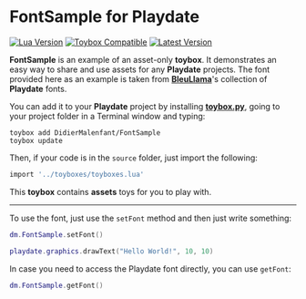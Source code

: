 # FontSample for Playdate

[![Lua Version](https://img.shields.io/badge/Lua-5.4-yellowgreen)](https://lua.org) [![Toybox Compatible](https://img.shields.io/badge/toybox.py-compatible-brightgreen)](https://toyboxpy.io) [![Latest Version](https://img.shields.io/github/v/tag/DidierMalenfant/FontSample)](https://github.com/DidierMalenfant/FontSample/tags)

**FontSample** is an example of an asset-only **toybox**. It demonstrates an easy way to share and use assets for any **Playdate** projects. The font provided here as an example is taken from [**BleuLlama**](https://github.com/BleuLlama/Playdate-Stuff)'s collection of **Playdate** fonts.

You can add it to your **Playdate** project by installing [**toybox.py**](https://toyboxpy.io), going to your project folder in a Terminal window and typing:

```console
toybox add DidierMalenfant/FontSample
toybox update
```

Then, if your code is in the `source` folder, just import the following:
```lua
import '../toyboxes/toyboxes.lua'
```

This **toybox** contains **assets** toys for you to play with.

---

To use the font, just use the `setFont` method and then just write something:
```lua
dm.FontSample.setFont()

playdate.graphics.drawText("Hello World!", 10, 10)
```

In case you need to access the Playdate font directly, you can use `getFont`:
```lua
dm.FontSample.getFont()
```
